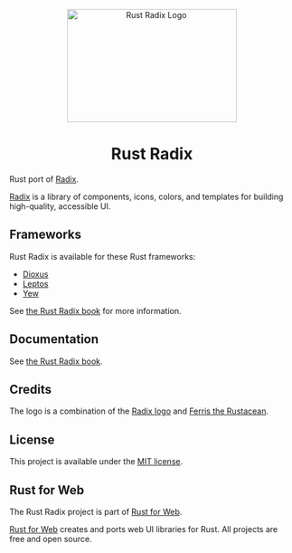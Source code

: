 <p align="center">
    <a href="./logo.svg">
        <img src="./logo.svg" width="300" height="200" alt="Rust Radix Logo">
    </a>
</p>

<h1 align="center">Rust Radix</h1>

Rust port of [Radix](https://www.radix-ui.com).

[Radix](https://www.radix-ui.com) is a library of components, icons, colors, and templates for building high-quality, accessible UI.

## Frameworks

Rust Radix is available for these Rust frameworks:

-   [Dioxus](https://dioxuslabs.com/)
-   [Leptos](./packages/primitives/leptos)
-   [Yew](https://yew.rs/)

See [the Rust Radix book](https://radix.rustforweb.org/introduction.html#frameworks) for more information.

## Documentation

See [the Rust Radix book](https://radix.rustforweb.org).

## Credits

The logo is a combination of the [Radix logo](https://github.com/radix-ui/website/blob/main/components/RadixLogo.tsx) and [Ferris the Rustacean](https://rustacean.net/).

## License

This project is available under the [MIT license](LICENSE.md).

## Rust for Web

The Rust Radix project is part of [Rust for Web](https://github.com/RustForWeb).

[Rust for Web](https://github.com/RustForWeb) creates and ports web UI libraries for Rust. All projects are free and open source.
